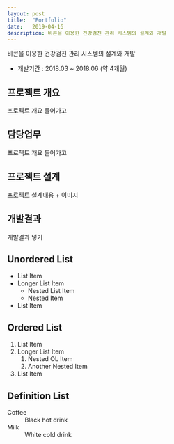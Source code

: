 ```yaml
---
layout: post
title:  "Portfolio"
date:   2019-04-16
description: 비콘을 이용한 건강검진 관리 시스템의 설계와 개발
---
```


<p class="intro">비콘을 이용한 건강검진 관리 시스템의 설계와 개발</p>


* 개발기간 : 2018.03 ~ 2018.06 (약 4개월) 


## 프로젝트 개요
 프로젝트 개요 들어가고

## 담당업무
<p> 프로젝트 개요 들어가고 </p>

## 프로젝트 설계
<p> 프로젝트 설계내용 + 이미지 </p>

## 개발결과 
<p> 개발결과 넣기 </p>


## Unordered List
* List Item
* Longer List Item
  * Nested List Item
  * Nested Item
* List Item

## Ordered List
1. List Item
2. Longer List Item
    1. Nested OL Item
    2. Another Nested Item
3. List Item

## Definition List
<dl>
  <dt>Coffee</dt>
  <dd>Black hot drink</dd>
  <dt>Milk</dt>
  <dd>White cold drink</dd>
</dl>
